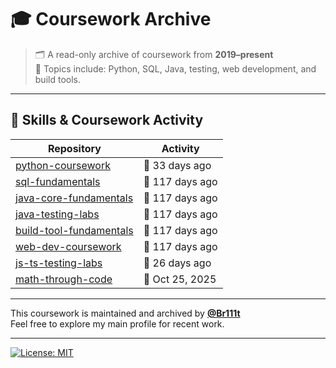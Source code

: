 # 🎓 Coursework Archive

> 🗂️ A read-only archive of coursework from **2019–present**  
> 📘 Topics include: Python, SQL, Java, testing, web development, and build tools.

---

## 🧰 Skills & Coursework Activity

<!-- ACTIVITY-TABLE:START -->
| Repository | Activity |
|------------|----------|
| [python-coursework](https://github.com/Coursework-Archive/python-coursework) | 🍁 33 days ago |
| [sql-fundamentals](https://github.com/Coursework-Archive/sql-fundamentals) | 🌊 117 days ago |
| [java-core-fundamentals](https://github.com/Coursework-Archive/java-core-fundamentals) | 🌊 117 days ago |
| [java-testing-labs](https://github.com/Coursework-Archive/java-testing-labs) | 🌊 117 days ago |
| [build-tool-fundamentals](https://github.com/Coursework-Archive/build-tool-fundamentals) | 🌊 117 days ago |
| [web-dev-coursework](https://github.com/Coursework-Archive/web-dev-coursework) | 🌊 117 days ago |
| [js-ts-testing-labs](https://github.com/Coursework-Archive/js-ts-testing-labs) | 🍃 26 days ago |
| [math-through-code](https://github.com/Coursework-Archive/math-through-code) | 🌳 Oct 25, 2025 |
<!-- ACTIVITY-TABLE:END -->


---

This coursework is maintained and archived by [**@Br111t**](https://github.com/Br111t)  
Feel free to explore my main profile for recent work.

---

[![License: MIT](https://img.shields.io/badge/License-MIT-yellow.svg)](LICENSE)
